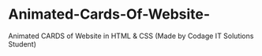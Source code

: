 # Animated-Cards-Of-Website-
Animated CARDS of Website in HTML &amp; CSS (Made by Codage IT Solutions Student)
